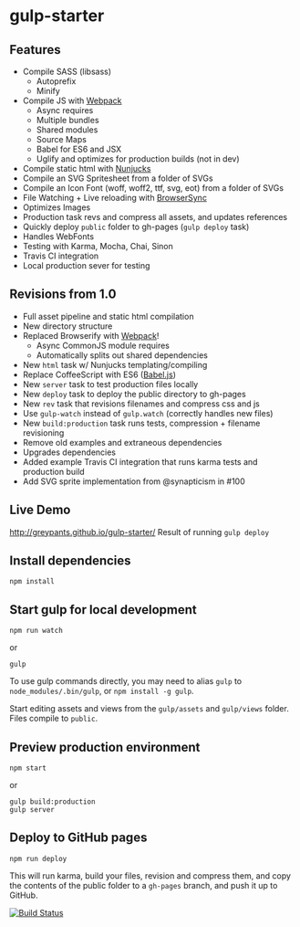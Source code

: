 gulp-starter
============
## Features
- Compile SASS (libsass)
  - Autoprefix
  - Minify
- Compile JS with [Webpack](http://webpack.github.io/)
  - Async requires
  - Multiple bundles
  - Shared modules
  - Source Maps
  - Babel for ES6 and JSX
  - Uglify and optimizes for production builds (not in dev)
- Compile static html with [Nunjucks](https://mozilla.github.io/nunjucks/)
- Compile an SVG Spritesheet from a folder of SVGs
- Compile an Icon Font (woff, woff2, ttf, svg, eot) from a folder of SVGs
- File Watching + Live reloading with [BrowserSync](http://www.browsersync.io/)
- Optimizes Images
- Production task revs and compress all assets, and updates references
- Quickly deploy `public` folder to gh-pages (`gulp deploy` task)
- Handles WebFonts
- Testing with Karma, Mocha, Chai, Sinon
- Travis CI integration
- Local production sever for testing

## Revisions from 1.0
- Full asset pipeline and static html compilation
- New directory structure
- Replaced Browserify with [Webpack](http://webpack.github.io/docs/webpack-for-browserify-users.html)!
  - Async CommonJS module requires
  - Automatically splits out shared dependencies
- New `html` task w/ Nunjucks templating/compiling
- Replace CoffeeScript with ES6 ([Babel.js](http://babeljs.io/))
- New `server` task to test production files locally
- New `deploy` task to deploy the public directory to gh-pages
- New `rev` task that revisions filenames and compress css and js
- Use `gulp-watch` instead of `gulp.watch` (correctly handles new files)
- New `build:production` task runs tests, compression + filename revisioning
- Remove old examples and extraneous dependencies
- Upgrades dependencies
- Added example Travis CI integration that runs karma tests and production build
- Add SVG sprite implementation from @synapticism in #100

## Live Demo
http://greypants.github.io/gulp-starter/
Result of running `gulp deploy`

## Install dependencies
```
npm install
```

## Start gulp for local development
```
npm run watch
```
or 

```
gulp
```
To use gulp commands directly, you may need to alias `gulp` to `node_modules/.bin/gulp`, or `npm install -g gulp`.

Start editing assets and views from the `gulp/assets` and `gulp/views` folder. Files compile to `public`.

## Preview production environment
```
npm start
```

or 

```
gulp build:production
gulp server
```

## Deploy to GitHub pages
```
npm run deploy
```
This will run karma, build your files, revision and compress them, and copy the contents of the public folder to a `gh-pages` branch, and push it up to GitHub.

[![Build Status](https://travis-ci.org/greypants/gulp-starter.svg?branch=static-server)](https://travis-ci.org/greypants/gulp-starter)
